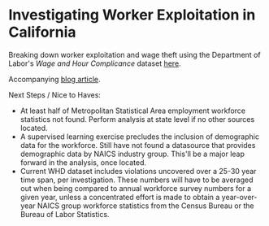 # Investigating Worker Exploitation in California  

Breaking down worker exploitation and wage theft using the Department of Labor's *Wage and Hour Complicance* dataset [here](http://ogesdw.dol.gov/views/data_summary.php).

Accompanying [blog article](https://theintentionalmachine.net/2016/07/25/investigating-worker-exploitation-in-california/#).  

Next Steps / Nice to Haves:   
* At least half of Metropolitan Statistical Area employment workforce statistics not found. Perform analysis at state level if no other sources located.  
* A supervised learning exercise precludes the inclusion of demographic data for the workforce. Still have not found a datasource that provides demographic data by NAICS industry group. This'll be a major leap forward in the analysis, once located.  
* Current WHD dataset includes violations uncovered over a 25-30 year time span, per investigation. These numbers will have to be averaged out when being compared to annual workforce survey numbers for a given year, unless a concentrated effort is made to obtain a year-over-year NAICS group workforce statistics from the Census Bureau or the Bureau of Labor Statistics.  

